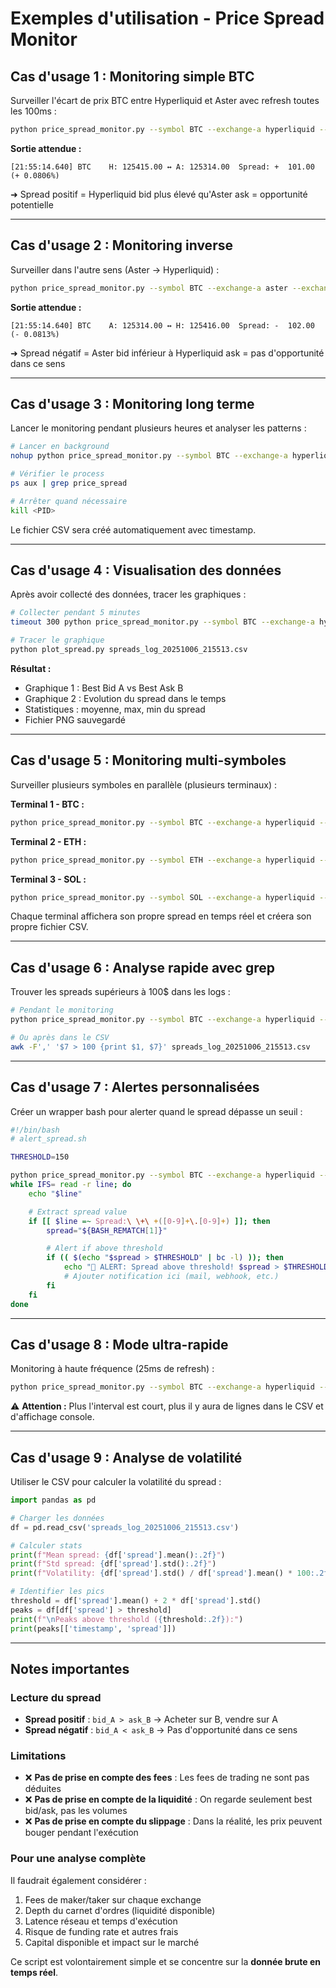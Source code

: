 # Exemples d'utilisation - Price Spread Monitor

## Cas d'usage 1 : Monitoring simple BTC

Surveiller l'écart de prix BTC entre Hyperliquid et Aster avec refresh toutes les 100ms :

```bash
python price_spread_monitor.py --symbol BTC --exchange-a hyperliquid --exchange-b aster --interval 100
```

**Sortie attendue :**
```
[21:55:14.640] BTC    H: 125415.00 ↔ A: 125314.00  Spread: +  101.00 (+ 0.0806%)
```

➜ Spread positif = Hyperliquid bid plus élevé qu'Aster ask = opportunité potentielle

---

## Cas d'usage 2 : Monitoring inverse

Surveiller dans l'autre sens (Aster → Hyperliquid) :

```bash
python price_spread_monitor.py --symbol BTC --exchange-a aster --exchange-b hyperliquid --interval 100
```

**Sortie attendue :**
```
[21:55:14.640] BTC    A: 125314.00 ↔ H: 125416.00  Spread: -  102.00 (- 0.0813%)
```

➜ Spread négatif = Aster bid inférieur à Hyperliquid ask = pas d'opportunité dans ce sens

---

## Cas d'usage 3 : Monitoring long terme

Lancer le monitoring pendant plusieurs heures et analyser les patterns :

```bash
# Lancer en background
nohup python price_spread_monitor.py --symbol BTC --exchange-a hyperliquid --exchange-b aster --interval 1000 > monitor.log 2>&1 &

# Vérifier le process
ps aux | grep price_spread

# Arrêter quand nécessaire
kill <PID>
```

Le fichier CSV sera créé automatiquement avec timestamp.

---

## Cas d'usage 4 : Visualisation des données

Après avoir collecté des données, tracer les graphiques :

```bash
# Collecter pendant 5 minutes
timeout 300 python price_spread_monitor.py --symbol BTC --exchange-a hyperliquid --exchange-b aster --interval 100

# Tracer le graphique
python plot_spread.py spreads_log_20251006_215513.csv
```

**Résultat :**
- Graphique 1 : Best Bid A vs Best Ask B
- Graphique 2 : Evolution du spread dans le temps
- Statistiques : moyenne, max, min du spread
- Fichier PNG sauvegardé

---

## Cas d'usage 5 : Monitoring multi-symboles

Surveiller plusieurs symboles en parallèle (plusieurs terminaux) :

**Terminal 1 - BTC :**
```bash
python price_spread_monitor.py --symbol BTC --exchange-a hyperliquid --exchange-b aster --interval 100
```

**Terminal 2 - ETH :**
```bash
python price_spread_monitor.py --symbol ETH --exchange-a hyperliquid --exchange-b aster --interval 100
```

**Terminal 3 - SOL :**
```bash
python price_spread_monitor.py --symbol SOL --exchange-a hyperliquid --exchange-b aster --interval 100
```

Chaque terminal affichera son propre spread en temps réel et créera son propre fichier CSV.

---

## Cas d'usage 6 : Analyse rapide avec grep

Trouver les spreads supérieurs à 100$ dans les logs :

```bash
# Pendant le monitoring
python price_spread_monitor.py --symbol BTC --exchange-a hyperliquid --exchange-b aster --interval 100 | grep "Spread: +  1[0-9][0-9]\."

# Ou après dans le CSV
awk -F',' '$7 > 100 {print $1, $7}' spreads_log_20251006_215513.csv
```

---

## Cas d'usage 7 : Alertes personnalisées

Créer un wrapper bash pour alerter quand le spread dépasse un seuil :

```bash
#!/bin/bash
# alert_spread.sh

THRESHOLD=150

python price_spread_monitor.py --symbol BTC --exchange-a hyperliquid --exchange-b aster --interval 100 | \
while IFS= read -r line; do
    echo "$line"

    # Extract spread value
    if [[ $line =~ Spread:\ \+\ +([0-9]+\.[0-9]+) ]]; then
        spread="${BASH_REMATCH[1]}"

        # Alert if above threshold
        if (( $(echo "$spread > $THRESHOLD" | bc -l) )); then
            echo "🚨 ALERT: Spread above threshold! $spread > $THRESHOLD"
            # Ajouter notification ici (mail, webhook, etc.)
        fi
    fi
done
```

---

## Cas d'usage 8 : Mode ultra-rapide

Monitoring à haute fréquence (25ms de refresh) :

```bash
python price_spread_monitor.py --symbol BTC --exchange-a hyperliquid --exchange-b aster --interval 25
```

⚠️ **Attention :** Plus l'interval est court, plus il y aura de lignes dans le CSV et d'affichage console.

---

## Cas d'usage 9 : Analyse de volatilité

Utiliser le CSV pour calculer la volatilité du spread :

```python
import pandas as pd

# Charger les données
df = pd.read_csv('spreads_log_20251006_215513.csv')

# Calculer stats
print(f"Mean spread: {df['spread'].mean():.2f}")
print(f"Std spread: {df['spread'].std():.2f}")
print(f"Volatility: {df['spread'].std() / df['spread'].mean() * 100:.2f}%")

# Identifier les pics
threshold = df['spread'].mean() + 2 * df['spread'].std()
peaks = df[df['spread'] > threshold]
print(f"\nPeaks above threshold ({threshold:.2f}):")
print(peaks[['timestamp', 'spread']])
```

---

## Notes importantes

### Lecture du spread

- **Spread positif** : `bid_A > ask_B` → Acheter sur B, vendre sur A
- **Spread négatif** : `bid_A < ask_B` → Pas d'opportunité dans ce sens

### Limitations

- ❌ **Pas de prise en compte des fees** : Les fees de trading ne sont pas déduites
- ❌ **Pas de prise en compte de la liquidité** : On regarde seulement best bid/ask, pas les volumes
- ❌ **Pas de prise en compte du slippage** : Dans la réalité, les prix peuvent bouger pendant l'exécution

### Pour une analyse complète

Il faudrait également considérer :
1. Fees de maker/taker sur chaque exchange
2. Depth du carnet d'ordres (liquidité disponible)
3. Latence réseau et temps d'exécution
4. Risque de funding rate et autres frais
5. Capital disponible et impact sur le marché

Ce script est volontairement simple et se concentre sur la **donnée brute en temps réel**.
